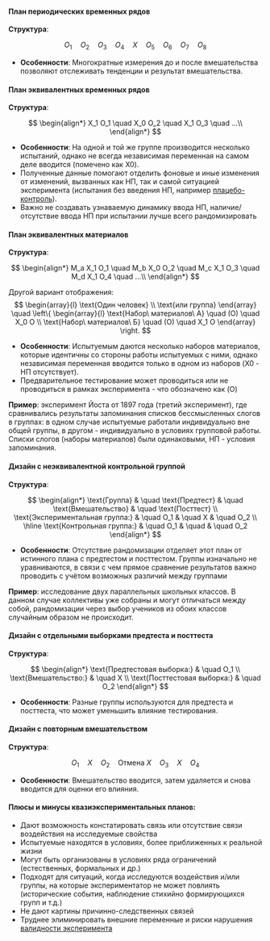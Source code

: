 #### План периодических временных рядов

**Структура**:

$$
O_1 \quad O_2 \quad O_3 \quad O_4 \quad X \quad O_5 \quad O_6 \quad O_7 \quad O_8
$$

- **Особенности**: Многократные измерения до и после вмешательства позволяют отслеживать тенденции и результат вмешательства.

#### План эквивалентных временных рядов


**Структура**:

$$
\begin{align*}
X_1 O_1 \quad X_0 O_2 \quad X_1 O_3 \quad ...\\
\end{align*}
$$

- **Особенности**: На одной и той же группе производится несколько испытаний, однако не всегда независимая переменная на самом деле вводится (помечено как X0).
- Полученные данные помогают отделить фоновые и иные изменения от изменений, вызванных как НП, так и самой ситуацией эксперимента (испытания без введения НП, например [плацебо-контроль](Экспериментальная%20психология/Плацебо-контроль)).
- Важно не создавать узнаваемую динамику ввода НП, наличие/отсутствие ввода НП при испытании лучше всего рандомизировать

#### План эквивалентных материалов

**Структура**:

$$
\begin{align*}
M_a X_1 O_1 \quad M_b X_0 O_2 \quad M_c X_1 O_3 \quad M_d X_1 O_4 \quad ...\\
\end{align*}
$$

Другой вариант отображения:
$$
\begin{array}{l}
\text{Один человек} \\
\text{или группа}
\end{array}
\quad
\left\{
\begin{array}{l}
\text{Набор\ материалов\ А} \quad (O) \quad X_0 O \\
\text{Набор\ материалов\ Б} \quad (O) \quad X_1 O
\end{array}
\right.
$$

- **Особенности**: Испытуемым даются несколько наборов материалов, которые идентичны со стороны работы испытуемых с ними, однако независимая переменная вводится только в одном из наборов (X0 - НП отсутствует).
- Предварительное тестирование может проводиться или не проводиться в рамках эксперимента - что обозначено как (O)

**Пример**: эксперимент Йоста от 1897 года (третий эксперимент), где сравнивались результаты запоминания списков бессмысленных слогов в группах: в одном случае испытуемые работали индивидуально вне общей группы, в другом - индивидуально в условиях групповой работы. Списки слогов (наборы материалов) были одинаковыми, НП - условия запоминания.

#### Дизайн с неэквивалентной контрольной группой

**Структура**:

$$
\begin{align*}
\text{Группа} & \quad \text{Предтест} & \quad \text{Вмешательство} & \quad \text{Посттест} \\
\text{Экспериментальная группа:} & \quad O_1 & \quad X & \quad O_2 \\
\hline
\text{Контрольная группа:} & \quad O_1 & \quad & \quad O_2
\end{align*}
$$

- **Особенности**: Отсутствие рандомизации отделяет этот план от истинного плана с предтестом и посттестом. Группы изначально не уравниваются, в связи с чем прямое сравнение результатов важно проводить с учётом возможных различий между группами

**Пример**: исследование двух параллельных школьных классов. В данном случае коллективы уже собраны и могут отличаться между собой, рандомизации через выбор учеников из обоих классов случайным образом не происходит.

#### Дизайн с отдельными выборками предтеста и посттеста

**Структура**:

$$
\begin{align*}
\text{Предтестовая выборка:} & \quad O_1 \\
\text{Вмешательство:} & \quad X \\
\text{Посттестовая выборка:} & \quad O_2
\end{align*}
$$

- **Особенности**: Разные группы используются для предтеста и посттеста, что может уменьшить влияние тестирования.

#### Дизайн с повторным вмешательством

**Структура**:

$$
O_1 \quad X \quad O_2 \quad \text{Отмена } X \quad O_3 \quad X \quad O_4
$$

- **Особенности**: Вмешательство вводится, затем удаляется и снова вводится для оценки его влияния.

#### Плюсы и минусы квазиэкспериментальных планов:
* Дают возможность констатировать связь или отсутствие связи воздействия на исследуемые свойства
* Испытуемые находятся в условиях, более приближенных к реальной жизни
* Могут быть организованы в условиях ряда ограничений (естественных, формальных и др.)
* Подходят для ситуаций, когда исследуются воздействия и/или группы, на которые экспериментатор не может повлиять (исторические события, наблюдение стихийно формирующихся групп и т.д.)
* Не дают картины причинно-следственных связей
* Труднее элиминировать внешние переменные и риски нарушения [валидности эксперимента](Валидность%20эксперимента)
